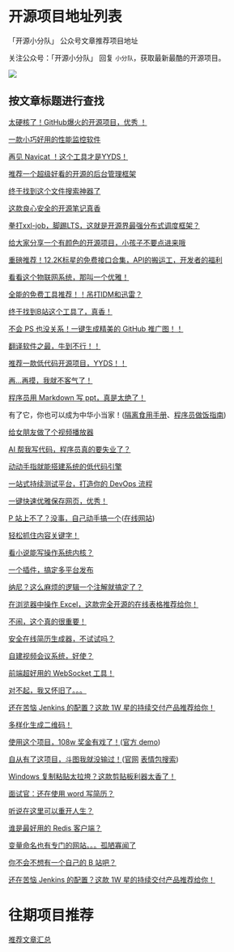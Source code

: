 # 开源项目地址列表

「开源小分队」 公众号文章推荐项目地址

关注公众号：「开源小分队」 回复 `小分队`，获取最新最酷的开源项目。

![](https://gitee.com/sourceteam/blog-source/raw/master/images/logo/202203032101383.jpg)

## 按文章标题进行查找

[太硬核了！GitHub爆火的开源项目，优秀 ！](https://github.com/geekan/HowToLiveLonger)

[一款小巧好用的性能监控软件](https://github.com/zhongyang219/TrafficMonitor)

[再见 Navicat ！这个工具才是YYDS！](https://github.com/beekeeper-studio/beekeeper-studio)

[推荐一个超级好看的开源的后台管理框架](https://github.com/HalseySpicy/Geeker-Admin)

[终于找到这个文件搜索神器了](https://github.com/sharkdp/fd)

[这款良心安全的开源笔记真香](https://github.com/leanote/leanote)

[拳打xxl-job，脚踢LTS，这就是开源界最强分布式调度框架？](https://github.com/PowerJob/PowerJob)

[给大家分享一个有颜色的开源项目，小孩子不要点进来哦](https://github.com/zerosoul/chinese-colors)

[重磅推荐！12.2K标星的免费接口合集，API的搬运工，开发者的福利](https://github.com/fangzesheng/free-api)

[看看这个物联网系统，那叫一个优雅！](https://gitee.com/mqttsnet/thinglinks)

[全能的免费工具推荐！！吊打IDM和迅雷？](https://github.com/agalwood/Motrix)

[终于找到B站这个工具了，真香！](https://github.com/vooidzero/B23Downloader)

[不会 PS 也没关系！一键生成精美的 GitHub 推广图！！](https://github.com/wei/socialify)

[翻译软件之最，牛到不行！！](https://github.com/biyidev/biyi)

[推荐一款低代码开源项目，YYDS！！](https://github.com/wangyuan389/mall-cook)

[再…再摸，我就不客气了！](https://github.com/OBKoro1/stop-mess-around)

[程序员用 Markdown 写 ppt，真是太绝了！](https://github.com/slidevjs/slidev)

有了它，你也可以成为中华小当家！([隔离食用手册](https://github.com/YunYouJun/cook)、[程序员做饭指南](https://github.com/Anduin2017/HowToCook))

[给女朋友做了个视频播放器](https://github.com/sampotts/plyr)

[AI 帮我写代码，程序员真的要失业了？](https://github.com/github/copilot-docs)

[动动手指就能搭建系统的低代码引擎](https://github.com/alibaba/lowcode-engine)

[一站式持续测试平台，打造你的 DevOps 流程](https://github.com/metersphere/metersphere)

[一键快速优雅保存网页，优秀！](https://github.com/gildas-lormeau/SingleFile)

[P 站上不了？没事，自己动手搞一个](https://github.com/bestony/logoly)([在线网站](https://www.logoly.pro/#/))

[轻松抓住内容关键字！](https://github.com/amueller/word_cloud)

[看小说能写操作系统内核？](https://github.com/sunym1993/flash-linux0.11-talk)

[一个插件，搞定多平台发布](https://github.com/wechatsync/Wechatsync)

[纳尼？这么麻烦的逻辑一个注解就搞定了？](https://github.com/spring-projects/spring-retry)

[在浏览器中操作 Excel，这款完全开源的在线表格推荐给你！](https://github.com/mengshukeji/Luckysheet)

[不闹，这个真的很重要！](https://github.com/s-unscrupulous/idea_seat)

[安全在线简历生成器，不试试吗？](https://github.com/visiky/resume)

[自建视频会议系统，好使？](https://github.com/fmeringdal/nettu-meet)

[前端超好用的 WebSocket 工具！](https://github.com/joewalnes/reconnecting-websocket)

[对不起，我又怀旧了。。。](https://github.com/jynew/jynew)

[还在苦恼 Jenkins 的配置？这款 1W 星的持续交付产品推荐给你！](https://github.com/koderover/zadig)

[多样化生成二维码！](https://github.com/x-hw/amazing-qr)

[使用这个项目，108w 奖金有戏了！](https://github.com/wb14123/seq2seq-couplet)([官方 demo](https://ai.binwang.me/couplet/))

[自从有了这项目，斗图我就没输过！](https://github.com/zhaoolee/ChineseBQB)([官网](https://www.v2fy.com/p/000readme-chinesebqb/) [表情包搜索](https://www.v2fy.com/asset/0i/ChineseBQB/))

[Windows 复制粘贴太拉垮？这款剪贴板利器太香了！](https://github.com/hluk/CopyQ)

[面试官：还在使用 word 写简历？](https://github.com/geekcompany/ResumeSample)

[听说在这里可以重开人生？](https://github.com/VickScarlet/lifeRestart)

[谁是最好用的 Redis 客户端？](https://github.com/qishibo/AnotherRedisDesktopManager)

[变量命名也有专门的网站。。。孤陋寡闻了](https://github.com/unbug/codelf)

[你不会不想有一个自己的 B 站吧？](https://github.com/lybenson/bilibili-vue)

[还在苦恼 Jenkins 的配置？这款 1W 星的持续交付产品推荐给你！](https://github.com/koderover/zadig)

# 往期项目推荐

[推荐文章汇总](https://github.com/ourceteams/open-daily)
